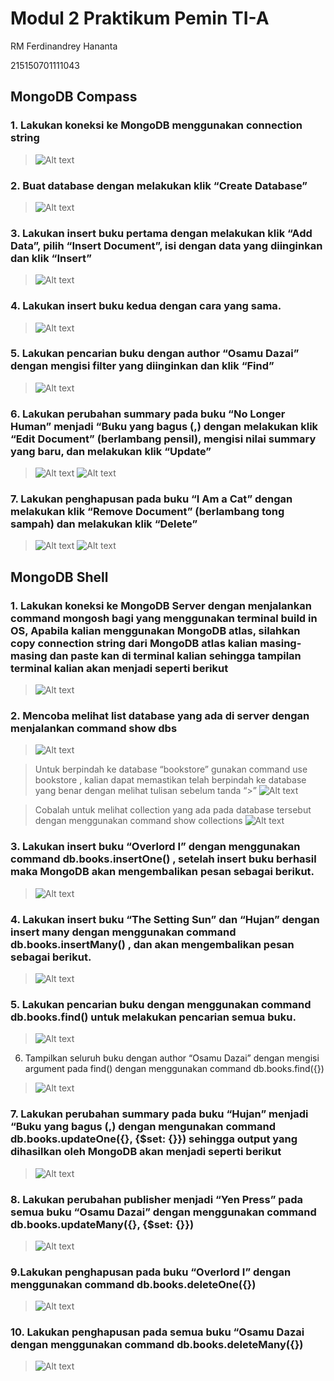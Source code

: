 # Modul 2 Praktikum Pemin TI-A
RM Ferdinandrey Hananta

215150701111043


## MongoDB Compass
### 1. Lakukan koneksi ke MongoDB menggunakan connection string
>![Alt text](Screenshot02/Ss1.png)

### 2. Buat database dengan melakukan klik “Create Database”
>![Alt text](Screenshot02/Ss2.png)

### 3. Lakukan insert buku pertama dengan melakukan klik “Add Data”, pilih “Insert Document”, isi dengan data yang diinginkan dan klik “Insert”
>![Alt text](Screenshot02/Ss3.png)

### 4. Lakukan insert buku kedua dengan cara yang sama.
>![Alt text](Screenshot02/Ss4.png)

### 5. Lakukan pencarian buku dengan author “Osamu Dazai” dengan mengisi filter yang diinginkan dan klik “Find”
>![Alt text](Screenshot02/Ss5.png)

### 6. Lakukan perubahan summary pada buku “No Longer Human” menjadi “Buku yang bagus (<NAMA>,<NIM>) dengan melakukan klik “Edit Document” (berlambang pensil), mengisi nilai summary yang baru, dan melakukan klik “Update”
>![Alt text](Screenshot02/Ss6.png)
>![Alt text](Screenshot02/Ss7.png)

### 7. Lakukan penghapusan pada buku “I Am a Cat” dengan melakukan klik “Remove Document” (berlambang tong sampah) dan melakukan klik “Delete”
>![Alt text](Screenshot02/Ss8.png)
>![Alt text](Screenshot02/Ss9.png)


## MongoDB Shell

### 1. Lakukan koneksi ke MongoDB Server dengan menjalankan command mongosh bagi yang menggunakan terminal build in OS, Apabila kalian menggunakan MongoDB atlas, silahkan copy connection string dari MongoDB atlas kalian masing-masing dan paste kan di terminal kalian sehingga tampilan terminal kalian akan menjadi seperti berikut
>![Alt text](Screenshot02/Ss10.png)

### 2. Mencoba melihat list database yang ada di server dengan menjalankan command show dbs
>![Alt text](Screenshot02/Ss11.png)

>Untuk berpindah ke database “bookstore” gunakan command use bookstore , kalian dapat memastikan telah berpindah ke database yang benar dengan melihat tulisan sebelum tanda “>”
>![Alt text](Screenshot02/Ss12.png)

>Cobalah untuk melihat collection yang ada pada database tersebut dengan menggunakan command show collections
>![Alt text](Screenshot02/Ss13.png)

### 3. Lakukan insert buku “Overlord I” dengan menggunakan command db.books.insertOne(<data kalian>) , setelah insert buku berhasil maka MongoDB akan mengembalikan pesan sebagai berikut.
>![Alt text](Screenshot02/Ss14.png)

### 4. Lakukan insert buku “The Setting Sun” dan “Hujan” dengan insert many dengan menggunakan command db.books.insertMany(<data kalian>) , dan akan mengembalikan pesan sebagai berikut.
>![Alt text](Screenshot02/Ss15.png)

### 5. Lakukan pencarian buku dengan menggunakan command db.books.find() untuk melakukan pencarian semua buku.
>![Alt text](Screenshot02/Ss16.png)

6. Tampilkan seluruh buku dengan author “Osamu Dazai” dengan mengisi argument pada find() dengan menggunakan command db.books.find({<filter yang ingin diisi>})
>![Alt text](Screenshot02/Ss17.png)

### 7. Lakukan perubahan summary pada buku “Hujan” menjadi “Buku yang bagus (<NAMA>,<NIM>) dengan mengunakan command db.books.updateOne({<filter>}, {$set: {<data yang akan di update>}}) sehingga output yang dihasilkan oleh MongoDB akan menjadi seperti berikut
>![Alt text](Screenshot02/Ss18.png)

### 8. Lakukan perubahan publisher menjadi “Yen Press” pada semua buku “Osamu Dazai” dengan menggunakan command db.books.updateMany({<filter>}, {$set: {<data yang akan di update>}})
>![Alt text](Screenshot02/Ss19.png)

### 9.Lakukan penghapusan pada buku “Overlord I” dengan menggunakan command db.books.deleteOne({<argument>})
>![Alt text](Screenshot02/Ss20.png)

### 10. Lakukan penghapusan pada semua buku “Osamu Dazai dengan menggunakan command db.books.deleteMany({<argument>})
>![Alt text](Screenshot02/Ss21.png)
